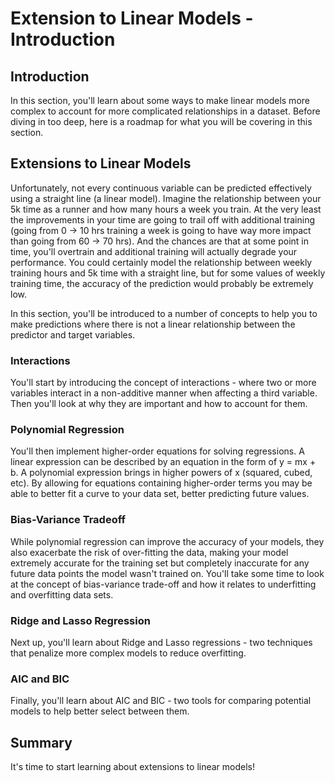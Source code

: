 
# Extension to Linear Models - Introduction

## Introduction
In this section, you'll learn about some ways to make linear models more complex to account for more complicated relationships in a dataset. Before diving in too deep, here is a roadmap for what you will be covering in this section.

##  Extensions to Linear Models

Unfortunately, not every continuous variable can be predicted effectively using a straight line (a linear model). Imagine the relationship between your 5k time as a runner and how many hours a week you train. At the very least the improvements in your time are going to trail off with additional training (going from 0 -> 10 hrs training a week is going to have way more impact than going from 60 -> 70 hrs). And the chances are that at some point in time, you'll overtrain and additional training will actually degrade your performance. You could certainly model the relationship between weekly training hours and 5k time with a straight line, but for some values of weekly training time, the accuracy of the prediction would probably be extremely low.

In this section, you'll be introduced to a number of concepts to help you to make predictions where there is not a linear relationship between the predictor and target variables.

### Interactions

You'll start by introducing the concept of interactions - where two or more variables interact in a non-additive manner when affecting a third variable. Then you'll look at why they are important and how to account for them.

### Polynomial Regression

You'll then implement higher-order equations for solving regressions. A linear expression can be described by an equation in the form of y = mx + b. A polynomial expression brings in higher powers of x (squared, cubed, etc). By allowing for equations containing higher-order terms you may be able to better fit a curve to your data set, better predicting future values.

### Bias-Variance Tradeoff

While polynomial regression can improve the accuracy of your models, they also exacerbate the risk of over-fitting the data, making your model extremely accurate for the training set but completely inaccurate for any future data points the model wasn't trained on. You'll take some time to look at the concept of bias-variance trade-off and how it relates to underfitting and overfitting data sets.

### Ridge and Lasso Regression

Next up, you'll learn about Ridge and Lasso regressions - two techniques that penalize more complex models to reduce overfitting.

### AIC and BIC

Finally, you'll learn about AIC and BIC - two tools for comparing potential models to help better select between them. 


## Summary

It's time to start learning about extensions to linear models!
